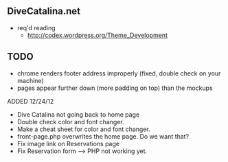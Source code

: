 DiveCatalina.net
---

+ req'd reading
  + http://codex.wordpress.org/Theme_Development

TODO
---
+ chrome renders footer address improperly (fixed, double check on your machine)
+ pages appear further down (more padding on top) than the mockups

ADDED 12/24/12
+ Dive Catalina not going back to home page
+ Double check color and font changer.
+ Make a cheat sheet for color and font changer.
+ front-page.php overwrites the home page. Do we want that? 
+ Fix image link on Reservations page
+ Fix Reservation form --> PHP not working yet.